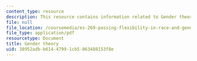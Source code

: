 ```yaml
---
content_type: resource
description: This resource contains information related to Gender theory.
file: null
file_location: /coursemedia/es-269-passing-flexibility-in-race-and-gender-spring-2009/38952adbb61447991cb5063488153f8e_MITES_269S09_lec5_Class5.pdf
file_type: application/pdf
resourcetype: Document
title: Gender theory
uid: 38952adb-b614-4799-1cb5-063488153f8e
---
```


